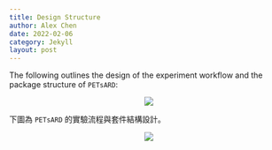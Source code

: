 ```yaml
---
title: Design Structure
author: Alex Chen
date: 2022-02-06
category: Jekyll
layout: post
---
```


The following outlines the design of the experiment workflow and the package structure of `PETsARD`:

<p align="center"><img src="https://nics-tw.github.io/PETsARD/assets/images/PETsARD_design_en.png"></p>

下圖為 `PETsARD` 的實驗流程與套件結構設計。

<p align="center"><img src="https://nics-tw.github.io/PETsARD/assets/images/PETsARD_design_zhtw.png"></p>
